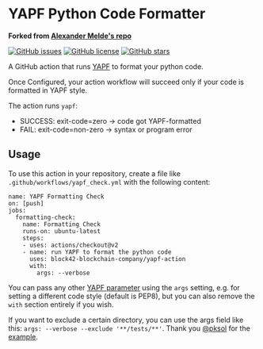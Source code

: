 # YAPF Python Code Formatter
**Forked from [Alexander Melde's repo](https://github.com/AlexanderMelde/yapf-action)**

[![GitHub issues](https://img.shields.io/github/issues/block42-blockchain-company/yapf-action?style=flat-square)](https://github.com/block42-blockchain-company/yapf-action/issues) [![GitHub license](https://img.shields.io/github/license/block42-blockchain-company/yapf-action?style=flat-square)](https://github.com/block42-blockchain-company/yapf-action/blob/master/LICENSE) [![GitHub stars](https://img.shields.io/github/stars/block42-blockchain-company/yapf-action?style=flat-square)](https://github.com/block42-blockchain-company/yapf-action/stargazers)

A GitHub action that runs [YAPF](https://github.com/google/yapf) to format your python code.

Once Configured, your action workflow will succeed only if your code is formatted in YAPF style.

The action runs `yapf`:
- SUCCESS: exit-code=zero → code got YAPF-formatted
- FAIL: exit-code=non-zero → syntax or program error

## Usage
To use this action in your repository, create a file like `.github/workflows/yapf_check.yml` with the following content:

```
name: YAPF Formatting Check
on: [push]
jobs:
  formatting-check:
    name: Formatting Check
    runs-on: ubuntu-latest
    steps:
    - uses: actions/checkout@v2
    - name: run YAPF to format the python code
      uses: block42-blockchain-company/yapf-action
      with:
        args: --verbose
```

You can pass any other [YAPF parameter](https://github.com/google/yapf#usage) using the `args` setting, e.g. for 
setting a different code style (default is PEP8), but you can also remove the `with` section entirely if you wish.

If you want to exclude a certain directory, you can use the args field like 
this: `args: --verbose --exclude '**/tests/**'`. 
Thank you [@pksol](https://github.com/pksol) for the [example](https://github.com/AlexanderMelde/yapf-action/issues/1).
